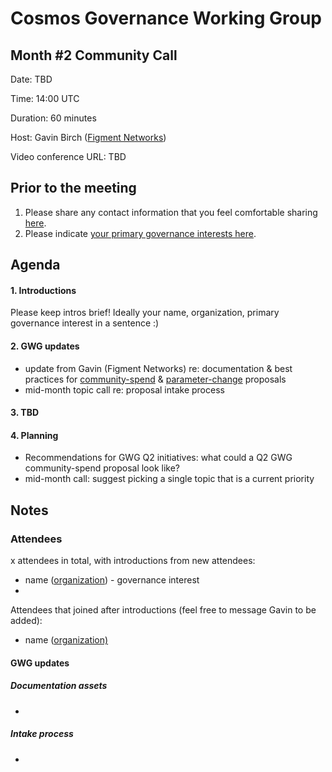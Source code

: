 # Cosmos Governance Working Group
## Month #2 Community Call

Date: TBD

Time: 14:00 UTC

Duration: 60 minutes

Host: Gavin Birch ([Figment Networks](figment.network))

Video conference URL: TBD

## Prior to the meeting
1. Please share any contact information that you feel comfortable sharing [here](http://bit.ly/2sukvxa).
2. Please indicate [your primary governance interests here](https://docs.google.com/document/d/1jdSwln5L7KLvEkkM91GhlblniSynmAjMyAWSLONxTGQ/edit?usp=sharing).

## Agenda

#### 1. Introductions
Please keep intros brief! Ideally your name, organization, primary governance interest in a sentence :)

#### 2. GWG updates
- update from Gavin (Figment Networks) re: documentation & best practices for [community-spend](https://github.com/gavinly/CosmosCommunitySpend) & [parameter-change](https://github.com/gavinly/CosmosParametersWiki) proposals
- mid-month topic call re: proposal intake process

#### 3. TBD

#### 4. Planning
- Recommendations for GWG Q2 initiatives: what could a Q2 GWG community-spend proposal look like?
- mid-month call: suggest picking a single topic that is a current priority

## Notes
### Attendees
x attendees in total, with introductions from new attendees:
- name ([organization](https://google.com)) - governance interest
- 

Attendees that joined after introductions (feel free to message Gavin to be added):
- name ([organization)](https://google.com)


#### GWG updates
##### Documentation assets
-
##### Intake process
- 

